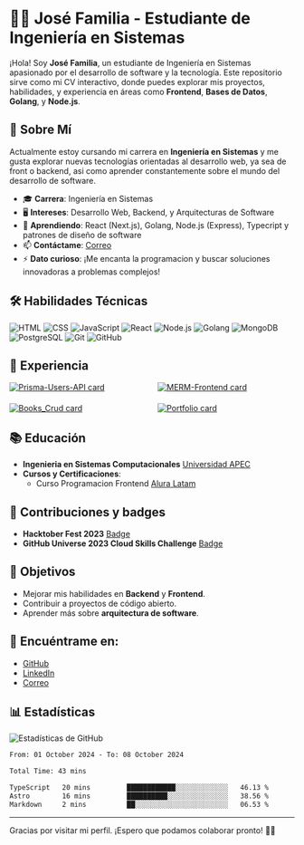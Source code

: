 
# 👨‍💻 José Familia - Estudiante de Ingeniería en Sistemas

¡Hola! Soy **José Familia**, un estudiante de Ingeniería en Sistemas apasionado por el desarrollo de software y la tecnología. Este repositorio sirve como mi CV interactivo, donde puedes explorar mis proyectos, habilidades, y experiencia en áreas como **Frontend**, **Bases de Datos**, **Golang**, y **Node.js**.

## 🎯 Sobre Mí

Actualmente estoy cursando mi carrera en **Ingeniería en Sistemas** y me gusta explorar nuevas tecnologías orientadas al desarrollo web, ya sea de front o backend, asi como aprender constantemente sobre el mundo del desarrollo de software.

- 🎓 **Carrera**: Ingeniería en Sistemas
- 🖥 **Intereses**: Desarrollo Web, Backend, y Arquitecturas de Software
- 🌱 **Aprendiendo**: React (Next.js), Golang, Node.js (Express), Typecript y patrones de diseño de software
- 📫 **Contáctame**: [Correo](mailto:familiajoserene@gmail.com)
- ⚡ **Dato curioso**: ¡Me encanta la programacion y buscar soluciones innovadoras a problemas complejos!

## 🛠 Habilidades Técnicas

![HTML](https://img.shields.io/badge/HTML-E34F26?style=for-the-badge&logo=html5&logoColor=white)
![CSS](https://img.shields.io/badge/CSS-1572B6?style=for-the-badge&logo=css3&logoColor=white)
![JavaScript](https://img.shields.io/badge/JavaScript-F7DF1E?style=for-the-badge&logo=javascript&logoColor=black)
![React](https://img.shields.io/badge/React-61DAFB?style=for-the-badge&logo=react&logoColor=black)
![Node.js](https://img.shields.io/badge/Node.js-339933?style=for-the-badge&logo=node.js&logoColor=white)
![Golang](https://img.shields.io/badge/Go-00ADD8?style=for-the-badge&logo=go&logoColor=white)
![MongoDB](https://img.shields.io/badge/MongoDB-47A248?style=for-the-badge&logo=mongodb&logoColor=white)
![PostgreSQL](https://img.shields.io/badge/PostgreSQL-4169E1?style=for-the-badge&logo=postgresql&logoColor=white)
![Git](https://img.shields.io/badge/Git-F05032?style=for-the-badge&logo=git&logoColor=white)
![GitHub](https://img.shields.io/badge/GitHub-181717?style=for-the-badge&logo=github&logoColor=white)

## 💼 Experiencia

<div style="display: flex; flex-wrap: wrap; gap: 20px;">
<div style="flex: 1 1 calc(50% - 20px);"><a href="https://github.com/Jose-Familia/Prisma-Users-API"><img src="https://github-readme-stats.vercel.app/api/pin/?username=Jose-Familia&repo=Prisma-Users-API" alt="Prisma-Users-API card" /></a></div>
<div style="flex: 1 1 calc(50% - 20px);"><a href="https://github.com/Jose-Familia/MERM-Frontend"><img src="https://github-readme-stats.vercel.app/api/pin/?username=Jose-Familia&repo=MERM-Frontend" alt="MERM-Frontend card" /></a></div>
<div style="flex: 1 1 calc(50% - 20px);"><a href="https://github.com/Jose-Familia/Books_Crud"><img src="https://github-readme-stats.vercel.app/api/pin/?username=Jose-Familia&repo=Books_Crud" alt="Books_Crud card" /></a></div>
<div style="flex: 1 1 calc(50% - 20px);"><a href="https://josefamilia.me/"><img src="https://github-readme-stats.vercel.app/api/pin/?username=Jose-Familia&repo=portfolio" alt="Portfolio card" /></a></div>
</div>

## 📚 Educación

- **Ingenieria en Sistemas Computacionales** [Universidad APEC](unapec.edu.do)
- **Cursos y Certificaciones**: 
  - Curso Programacion Frontend [Alura Latam](https://app.aluracursos.com/user/Familiajoserene/fullCertificate/a3c142864461f440423656cc397e8632)

## 🤝 Contribuciones y badges

- **Hacktober Fest 2023** [Badge](https://www.holopin.io/userbadge/cm15klvju35030cmmxfh301gc)
- **GitHub Universe 2023 Cloud Skills Challenge** [Badge](https://learn.microsoft.com/api/achievements/share/es-es/JoseFamilia-0966/WA4YTS3N?sharingId=7C7093112995AB10)

## 🌱 Objetivos

- Mejorar mis habilidades en **Backend** y **Frontend**.
- Contribuir a proyectos de código abierto.
- Aprender más sobre **arquitectura de software**.

## 🔗 Encuéntrame en:

- [GitHub](https://github.com/Jose-Familia)
- [LinkedIn](https://www.linkedin.com/in/jrfamilia/)
- [Correo](mailto:familiajoserene@gmail.com)

## 📊 Estadísticas

![Estadísticas de GitHub](https://github-readme-stats.vercel.app/api?username=Jose-Familia&show_icons=true&theme=radical)

<!--START_SECTION:waka-->

```txt
From: 01 October 2024 - To: 08 October 2024

Total Time: 43 mins

TypeScript   20 mins         ████████████░░░░░░░░░░░░░   46.13 %
Astro        16 mins         ██████████░░░░░░░░░░░░░░░   38.56 %
Markdown     2 mins          ██░░░░░░░░░░░░░░░░░░░░░░░   06.53 %
```

<!--END_SECTION:waka-->

---

Gracias por visitar mi perfil. ¡Espero que podamos colaborar pronto! 👋🤍

